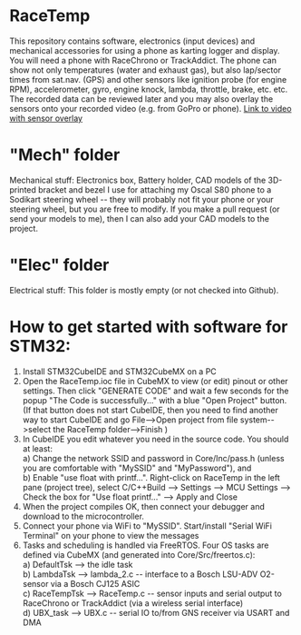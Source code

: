# RaceTemp
This repository contains software, electronics (input devices) and mechanical accessories for using a phone as karting logger and display.  You will need a phone with RaceChrono or TrackAddict.  The phone can show not only temperatures (water and exhaust gas), but also lap/sector times from sat.nav. (GPS) and other sensors like ignition probe (for engine RPM), accelerometer, gyro, engine knock, lambda, throttle, brake, etc. etc.  The recorded data can be reviewed later and you may also overlay the sensors onto your recorded video (e.g. from GoPro or phone).   [Link to video with sensor overlay](https://fb.watch/k7wkuMYCiB/)

# "Mech" folder 
Mechanical stuff: Electronics box, Battery holder, CAD models of the 3D-printed bracket and bezel I use for attaching my Oscal S80 phone to a Sodikart steering wheel -- they will probably not fit your phone or your steering wheel, but you are free to modify. If you make a pull request (or send your models to me), then I can also add your CAD models to the project.  

# "Elec" folder 
Electrical stuff: This folder is mostly empty (or not checked into Github).   

# How to get started with software for STM32: 
1. Install STM32CubeIDE and STM32CubeMX on a PC  
2. Open the RaceTemp.ioc file in CubeMX to view (or edit) pinout or other settings.  Then click "GENERATE CODE" and wait a few seconds for the popup "The Code is successfully..." with a blue "Open Project" button. (If that button does not start CubeIDE, then you need to find another way to start CubeIDE and go File-->Open project from file system-->select the RaceTemp folder-->Finish )  
3. In CubeIDE you edit whatever you need in the source code.  You should at least:  
    a) Change the network SSID and password in Core/Inc/pass.h (unless you are comfortable with "MySSID" and "MyPassword"), and  
    b) Enable "use float with printf...".  Right-click on RaceTemp in the left pane (project tree), select C/C++Build --> Settings --> MCU Settings --> Check the box for "Use float printf..." --> Apply and Close  
4. When the project compiles OK, then connect your debugger and download to the microcontroller.  
5. Connect your phone via WiFi to "MySSID".  Start/install "Serial WiFi Terminal" on your phone to view the messages    
6. Tasks and scheduling is handled via FreeRTOS.  Four OS tasks are defined via CubeMX (and generated into Core/Src/freertos.c):  
   a) DefaultTsk --> the idle task  
   b) LambdaTsk --> lambda_2.c -- interface to a Bosch LSU-ADV O2-sensor via a Bosch CJ125 ASIC  
   c) RaceTempTsk --> RaceTemp.c -- sensor inputs and serial output to RaceChrono or TrackAddict (via a wireless serial interface)  
   d) UBX_task --> UBX.c -- serial IO to/from GNS receiver via USART and DMA  
